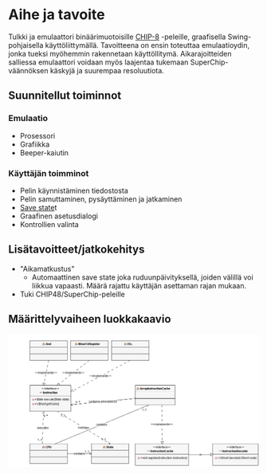 
# Aihe ja tavoite

Tulkki ja emulaattori binäärimuotoisille [CHIP-8](https://en.wikipedia.org/wiki/CHIP-8)
-peleille, graafisella Swing-pohjaisella käyttöliittymällä. Tavoitteena on ensin toteuttaa emulaatioydin, jonka tueksi myöhemmin rakennetaan käyttöllitymä. Aikarajoitteiden salliessa emulaattori voidaan myös laajentaa tukemaan SuperChip-väännöksen käskyjä ja suurempaa resoluutiota.

## Suunnitellut toiminnot

### Emulaatio
* Prosessori
* Grafiikka
* Beeper-kaiutin

### Käyttäjän toimminot
* Pelin käynnistäminen tiedostosta
* Pelin samuttaminen, pysäyttäminen ja jatkaminen
* [Save state](https://en.wikipedia.org/wiki/Saved_game#Save_states)t
* Graafinen asetusdialogi
 * Kontrollien valinta

## Lisätavoitteet/jatkokehitys
* "Aikamatkustus"
  * Automaattinen save state joka ruduunpäivityksellä, joiden välillä voi liikkua vapaasti. Määrä rajattu käyttäjän asettaman rajan mukaan.
* Tuki CHIP48/SuperChip-peleille

## Määrittelyvaiheen luokkakaavio

![Luokkakaavio](/dokumentointi/uml/concept.png)

